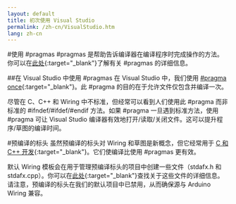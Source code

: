 ```yaml
---
layout: default
title: 初次使用 Visual Studio
permalink: /zh-cn/VisualStudio.htm
lang: zh-cn
---
```


#使用 \#pragmas
#pragmas 是帮助告诉编译器在编译程序时完成操作的方法。
你可以在[此处](http://www.programmershare.com/2784880/){:target="_blank"}了解有关 \#pragmas 的详细信息。

##在 Visual Studio 中使用 \#pragmas
在 Visual Studio 中，我们使用 [\#pragma once](http://en.wikipedia.org/wiki/Pragma_once){:target="_blank"}。此 \#pragma 的目的在于允许文件仅包含并编译一次。

尽管在 C、C++ 和 Wiring 中不标准，但经常可以看到人们使用此 \#pragma 而非标准的 \#ifndef/\#ifdef/\#endif 方法。如果 \#pragma 一旦遇到标准方法，使用 \#pragma 可让 Visual Studio 编译器有效地打开/读取/关闭文件。这可以提升程序/草图的编译时间。

#预编译的标头
虽然预编译的标头对 Wiring 和草图是新概念，但它经常用于 [C 和 C++ 开发](http://en.wikipedia.org/wiki/Precompiled_header){:target="_blank"}。它们使编译比使用 \#pragmas 更有效。

默认 Wiring 模板会在用于管理预编译标头的项目中创建一些文件（stdafx.h 和 stdafx.cpp）。你可以在[此处](http://msdn.microsoft.com/zh-cn/library/h552b3ca.aspx){:target="_blank"}查找关于这些文件的详细信息。请注意，预编译的标头在我们的默认项目中已禁用，从而确保源与 Arduino Wiring 兼容。
